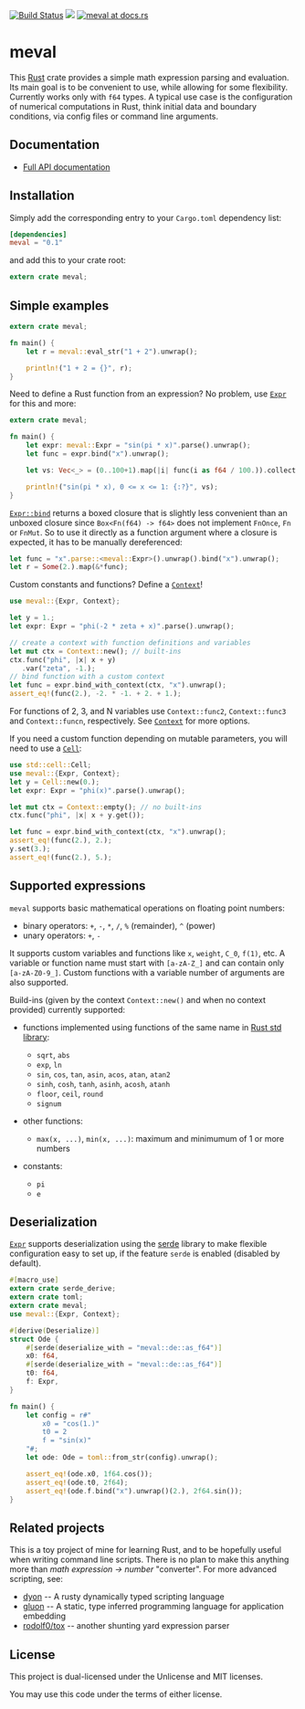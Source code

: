 [![Build Status](https://travis-ci.org/rekka/meval-rs.svg?branch=master)](https://travis-ci.org/rekka/meval-rs)
[![](http://meritbadge.herokuapp.com/meval)](https://crates.io/crates/meval)
[![meval at docs.rs](https://docs.rs/meval/badge.svg)](https://docs.rs/meval)

[Expr]: https://docs.rs/meval/0.1.0/meval/struct.Expr.html
[Expr::bind]: https://docs.rs/meval/0.1.0/meval/struct.Expr.html#method.bind
[Context]: https://docs.rs/meval/0.1.0/meval/trait.Context.html

# meval

This [Rust] crate provides a simple math expression parsing and evaluation. Its main goal is to
be convenient to use, while allowing for some flexibility. Currently works only with `f64`
types. A typical use case is the configuration of numerical computations in
Rust, think initial data and boundary conditions, via config files or command line arguments.

## Documentation

- [Full API documentation](https://docs.rs/meval)

## Installation

Simply add the corresponding entry to your `Cargo.toml` dependency list:

```toml
[dependencies]
meval = "0.1"
```

and add this to your crate root:

```rust
extern crate meval;
```

## Simple examples

```rust
extern crate meval;

fn main() {
    let r = meval::eval_str("1 + 2").unwrap();

    println!("1 + 2 = {}", r);
}
```

Need to define a Rust function from an expression? No problem, use [`Expr`][Expr]
for this and more:

```rust
extern crate meval;

fn main() {
    let expr: meval::Expr = "sin(pi * x)".parse().unwrap();
    let func = expr.bind("x").unwrap();

    let vs: Vec<_> = (0..100+1).map(|i| func(i as f64 / 100.)).collect();

    println!("sin(pi * x), 0 <= x <= 1: {:?}", vs);
}
```

[`Expr::bind`][Expr::bind] returns a boxed closure that is slightly less
convenient than an unboxed closure since `Box<Fn(f64) -> f64>` does not implement `FnOnce`,
`Fn` or `FnMut`. So to use it directly as a function argument where a closure is expected, it
has to be manually dereferenced:

```rust
let func = "x".parse::<meval::Expr>().unwrap().bind("x").unwrap();
let r = Some(2.).map(&*func);
```

Custom constants and functions? Define a [`Context`][Context]!

```rust
use meval::{Expr, Context};

let y = 1.;
let expr: Expr = "phi(-2 * zeta + x)".parse().unwrap();

// create a context with function definitions and variables
let mut ctx = Context::new(); // built-ins
ctx.func("phi", |x| x + y)
   .var("zeta", -1.);
// bind function with a custom context
let func = expr.bind_with_context(ctx, "x").unwrap();
assert_eq!(func(2.), -2. * -1. + 2. + 1.);
```

For functions of 2, 3, and N variables use `Context::func2`, `Context::func3` and
`Context::funcn`,
respectively. See [`Context`][Context] for more options.

If you need a custom function depending on mutable parameters, you will need to use a
[`Cell`](https://doc.rust-lang.org/stable/std/cell/struct.Cell.html):

```rust
use std::cell::Cell;
use meval::{Expr, Context};
let y = Cell::new(0.);
let expr: Expr = "phi(x)".parse().unwrap();

let mut ctx = Context::empty(); // no built-ins
ctx.func("phi", |x| x + y.get());

let func = expr.bind_with_context(ctx, "x").unwrap();
assert_eq!(func(2.), 2.);
y.set(3.);
assert_eq!(func(2.), 5.);
```

## Supported expressions

`meval` supports basic mathematical operations on floating point numbers:

- binary operators: `+`, `-`, `*`, `/`, `%` (remainder), `^` (power)
- unary operators: `+`, `-`

It supports custom variables and functions like `x`, `weight`, `C_0`, `f(1)`, etc. A variable
or function name must start with `[a-zA-Z_]` and can contain only `[a-zA-Z0-9_]`. Custom
functions with a variable number of arguments are also supported.

Build-ins (given by the context `Context::new()` and when no context provided) currently
supported:

- functions implemented using functions of the same name in [Rust std library][std-float]:

    - `sqrt`, `abs`
    - `exp`, `ln`
    - `sin`, `cos`, `tan`, `asin`, `acos`, `atan`, `atan2`
    - `sinh`, `cosh`, `tanh`, `asinh`, `acosh`, `atanh`
    - `floor`, `ceil`, `round`
    - `signum`

- other functions:

    - `max(x, ...)`, `min(x, ...)`: maximum and minimumum of 1 or more numbers

- constants:

    - `pi`
    - `e`

## Deserialization

[`Expr`][Expr] supports deserialization using the [serde] library to make flexible
configuration easy to set up, if the feature `serde` is enabled
(disabled by default).

```rust
#[macro_use]
extern crate serde_derive;
extern crate toml;
extern crate meval;
use meval::{Expr, Context};

#[derive(Deserialize)]
struct Ode {
    #[serde(deserialize_with = "meval::de::as_f64")]
    x0: f64,
    #[serde(deserialize_with = "meval::de::as_f64")]
    t0: f64,
    f: Expr,
}

fn main() {
    let config = r#"
        x0 = "cos(1.)"
        t0 = 2
        f = "sin(x)"
    "#;
    let ode: Ode = toml::from_str(config).unwrap();

    assert_eq!(ode.x0, 1f64.cos());
    assert_eq!(ode.t0, 2f64);
    assert_eq!(ode.f.bind("x").unwrap()(2.), 2f64.sin());
}

```

## Related projects

This is a toy project of mine for learning Rust, and to be hopefully useful when writing
command line scripts. There is no plan to make this anything more than _math expression ->
number_ "converter". For more advanced scripting, see:

- [dyon] -- A rusty dynamically typed scripting language
- [gluon] -- A static, type inferred programming language for application embedding
- [rodolf0/tox](https://github.com/rodolf0/tox) -- another shunting yard expression parser

[Rust]: https://www.rust-lang.org/
[std-float]: http://doc.rust-lang.org/stable/std/primitive.f64.html

[Expr]: struct.Expr.html
[Expr::bind]: struct.Expr.html#method.bind
[Context]: struct.Context.html
[serde]: https://crates.io/crates/serde
[dyon]: https://crates.io/crates/dyon
[gluon]: https://crates.io/crates/gluon

## License

This project is dual-licensed under the Unlicense and MIT licenses.

You may use this code under the terms of either license.
